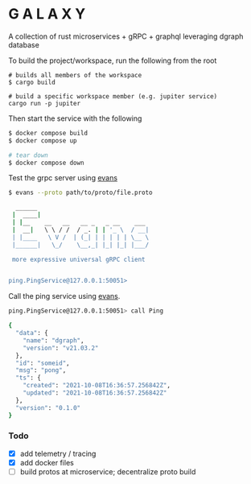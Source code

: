 # G A L A X Y

A collection of rust microservices + gRPC + graphql leveraging dgraph database

To build the project/workspace, run the following from the root

```
# builds all members of the workspace
$ cargo build

# build a specific workspace member (e.g. jupiter service)
cargo run -p jupiter
```

Then start the service with the following

```sh
$ docker compose build
$ docker compose up

# tear down
$ docker compose down
```

Test the grpc server using [evans](https://github.com/ktr0731/evans)

```sh
$ evans --proto path/to/proto/file.proto

  ______
 |  ____|
 | |__    __   __   __ _   _ __    ___
 |  __|   \ \ / /  / _. | | '_ \  / __|
 | |____   \ V /  | (_| | | | | | \__ \
 |______|   \_/    \__,_| |_| |_| |___/

 more expressive universal gRPC client


ping.PingService@127.0.0.1:50051>
```

Call the ping service using [evans](https://github.com/ktr0731/evans).

```sh
ping.PingService@127.0.0.1:50051> call Ping

{
  "data": {
    "name": "dgraph",
    "version": "v21.03.2"
  },
  "id": "someid",
  "msg": "pong",
  "ts": {
    "created": "2021-10-08T16:36:57.256842Z",
    "updated": "2021-10-08T16:36:57.256842Z"
  },
  "version": "0.1.0"
}
```



### Todo

- [x] add telemetry / tracing
- [x] add docker files
- [ ] build protos at microservice; decentralize proto build
